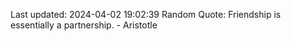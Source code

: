 Last updated: 2024-04-02 19:02:39
Random Quote: Friendship is essentially a partnership. - Aristotle